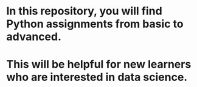 # In this repository, you will find Python assignments from basic to advanced.

# This will be helpful for new learners who are interested in data science.
